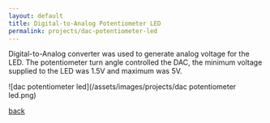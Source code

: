 ```yaml
---
layout: default
title: Digital-to-Analog Potentiometer LED
permalink: projects/dac-potentiometer-led
---
```

Digital-to-Analog converter was used to generate analog voltage for the LED. The potentiometer turn angle controlled the DAC, the minimum voltage supplied to the LED was 1.5V and maximum was 5V.

![dac potentiometer led](/assets/images/projects/dac potentiometer led.png)

[back](./)